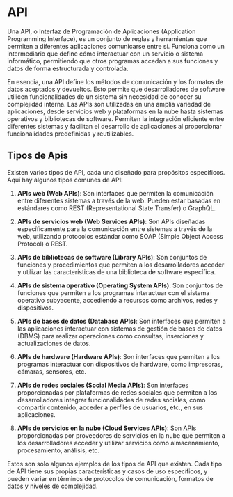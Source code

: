 # API

Una API, o Interfaz de Programación de Aplicaciones (Application Programming Interface), es un conjunto de reglas y herramientas que permiten a diferentes aplicaciones comunicarse entre sí. Funciona como un intermediario que define cómo interactuar con un servicio o sistema informático, permitiendo que otros programas accedan a sus funciones y datos de forma estructurada y controlada.

En esencia, una API define los métodos de comunicación y los formatos de datos aceptados y devueltos. Esto permite que desarrolladores de software utilicen funcionalidades de un sistema sin necesidad de conocer su complejidad interna. Las APIs son utilizadas en una amplia variedad de aplicaciones, desde servicios web y plataformas en la nube hasta sistemas operativos y bibliotecas de software. Permiten la integración eficiente entre diferentes sistemas y facilitan el desarrollo de aplicaciones al proporcionar funcionalidades predefinidas y reutilizables.

## Tipos de Apis

Existen varios tipos de API, cada uno diseñado para propósitos específicos. Aquí hay algunos tipos comunes de API:

1. **APIs web (Web APIs)**: Son interfaces que permiten la comunicación entre diferentes sistemas a través de la web. Pueden estar basadas en estándares como REST (Representational State Transfer) o GraphQL.

2. **APIs de servicios web (Web Services APIs)**: Son APIs diseñadas específicamente para la comunicación entre sistemas a través de la web, utilizando protocolos estándar como SOAP (Simple Object Access Protocol) o REST.

3. **APIs de bibliotecas de software (Library APIs)**: Son conjuntos de funciones y procedimientos que permiten a los desarrolladores acceder y utilizar las características de una biblioteca de software específica.

4. **APIs de sistema operativo (Operating System APIs)**: Son conjuntos de funciones que permiten a los programas interactuar con el sistema operativo subyacente, accediendo a recursos como archivos, redes y dispositivos.

5. **APIs de bases de datos (Database APIs)**: Son interfaces que permiten a las aplicaciones interactuar con sistemas de gestión de bases de datos (DBMS) para realizar operaciones como consultas, inserciones y actualizaciones de datos.

6. **APIs de hardware (Hardware APIs)**: Son interfaces que permiten a los programas interactuar con dispositivos de hardware, como impresoras, cámaras, sensores, etc.

7. **APIs de redes sociales (Social Media APIs)**: Son interfaces proporcionadas por plataformas de redes sociales que permiten a los desarrolladores integrar funcionalidades de redes sociales, como compartir contenido, acceder a perfiles de usuarios, etc., en sus aplicaciones.

8. **APIs de servicios en la nube (Cloud Services APIs)**: Son APIs proporcionadas por proveedores de servicios en la nube que permiten a los desarrolladores acceder y utilizar servicios como almacenamiento, procesamiento, análisis, etc.

Estos son solo algunos ejemplos de los tipos de API que existen. Cada tipo de API tiene sus propias características y casos de uso específicos, y pueden variar en términos de protocolos de comunicación, formatos de datos y niveles de complejidad.